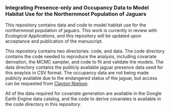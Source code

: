 ### Integrating Presence-only and Occupancy Data to Model Habitat Use for the Northernmost Population of Jaguars
This repository contains data and code to model habitat use for the northernmost population of jaguars. This work is currently in review with _Ecological Applications_, and this repository will be updated upon acceptance and publication of the manuscript.

This repository contains two directories: code, and data. The code directory contains the code needed to reproduce the analysis, including covariate derivation, the MCMC sampler, and code to fit and validate the models. The data directory contains the publicly available jaguar presence data used for this anaylsis in CSV format. The occupancy data are not being made publicly available due to the endangered status of the jaguar, but access can be requested from [Clayton Nielson](https://zoology.siu.edu/faculty-staff/faculty/adjunct-faculty/nielsen-c.php).

All of the data required for covariate generation are available in the Google Earth Engine data catalog, and the code to derive covariates is available in the code directory in this repository.
